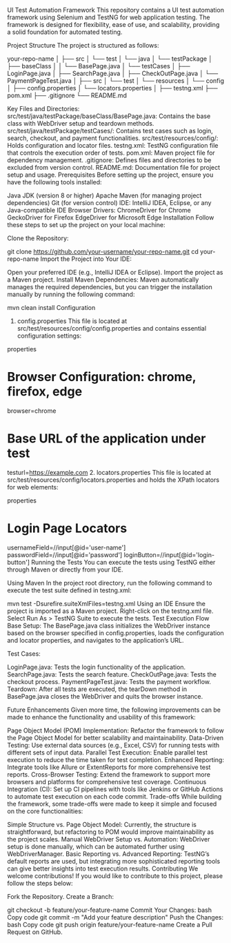 UI Test Automation Framework
This repository contains a UI test automation framework using Selenium and TestNG for web application testing. The framework is designed for flexibility, ease of use, and scalability, providing a solid foundation for automated testing.

Project Structure
The project is structured as follows:

your-repo-name
│
├── src
│   └── test
│       └── java
│           └── testPackage
│               ├── baseClass
│               │   └── BasePage.java
│               └── testCases
│                   ├── LoginPage.java
│                   ├── SearchPage.java
│                   ├── CheckOutPage.java
│                   └── PaymentPageTest.java
│
├── src
│   └── test
│       └── resources
│           └── config
│               ├── config.properties
│               └── locators.properties
│
├── testng.xml
├── pom.xml
├── .gitignore
└── README.md


Key Files and Directories:
src/test/java/testPackage/baseClass/BasePage.java: Contains the base class with WebDriver setup and teardown methods.
src/test/java/testPackage/testCases/: Contains test cases such as login, search, checkout, and payment functionalities.
src/test/resources/config/: Holds configuration and locator files.
testng.xml: TestNG configuration file that controls the execution order of tests.
pom.xml: Maven project file for dependency management.
.gitignore: Defines files and directories to be excluded from version control.
README.md: Documentation file for project setup and usage.
Prerequisites
Before setting up the project, ensure you have the following tools installed:

Java JDK (version 8 or higher)
Apache Maven (for managing project dependencies)
Git (for version control)
IDE: IntelliJ IDEA, Eclipse, or any Java-compatible IDE
Browser Drivers:
ChromeDriver for Chrome
GeckoDriver for Firefox
EdgeDriver for Microsoft Edge
Installation
Follow these steps to set up the project on your local machine:

Clone the Repository:


git clone https://github.com/your-username/your-repo-name.git
cd your-repo-name
Import the Project into Your IDE:

Open your preferred IDE (e.g., IntelliJ IDEA or Eclipse).
Import the project as a Maven project.
Install Maven Dependencies: Maven automatically manages the required dependencies, but you can trigger the installation manually by running the following command:


mvn clean install
Configuration
1. config.properties
This file is located at src/test/resources/config/config.properties and contains essential configuration settings:

properties

# Browser Configuration: chrome, firefox, edge
browser=chrome

# Base URL of the application under test
testurl=https://example.com
2. locators.properties
This file is located at src/test/resources/config/locators.properties and holds the XPath locators for web elements:

properties

# Login Page Locators
usernameField=//input[@id='user-name']
passwordField=//input[@id='password']
loginButton=//input[@id='login-button']
Running the Tests
You can execute the tests using TestNG either through Maven or directly from your IDE.

Using Maven
In the project root directory, run the following command to execute the test suite defined in testng.xml:


mvn test -Dsurefire.suiteXmlFiles=testng.xml
Using an IDE
Ensure the project is imported as a Maven project.
Right-click on the testng.xml file.
Select Run As > TestNG Suite to execute the tests.
Test Execution Flow
Base Setup: The BasePage.java class initializes the WebDriver instance based on the browser specified in config.properties, loads the configuration and locator properties, and navigates to the application’s URL.

Test Cases:

LoginPage.java: Tests the login functionality of the application.
SearchPage.java: Tests the search feature.
CheckOutPage.java: Tests the checkout process.
PaymentPageTest.java: Tests the payment workflow.
Teardown: After all tests are executed, the tearDown method in BasePage.java closes the WebDriver and quits the browser instance.

Future Enhancements
Given more time, the following improvements can be made to enhance the functionality and usability of this framework:

Page Object Model (POM) Implementation: Refactor the framework to follow the Page Object Model for better scalability and maintainability.
Data-Driven Testing: Use external data sources (e.g., Excel, CSV) for running tests with different sets of input data.
Parallel Test Execution: Enable parallel test execution to reduce the time taken for test completion.
Enhanced Reporting: Integrate tools like Allure or ExtentReports for more comprehensive test reports.
Cross-Browser Testing: Extend the framework to support more browsers and platforms for comprehensive test coverage.
Continuous Integration (CI): Set up CI pipelines with tools like Jenkins or GitHub Actions to automate test execution on each code commit.
Trade-offs
While building the framework, some trade-offs were made to keep it simple and focused on the core functionalities:

Simple Structure vs. Page Object Model: Currently, the structure is straightforward, but refactoring to POM would improve maintainability as the project scales.
Manual WebDriver Setup vs. Automation: WebDriver setup is done manually, which can be automated further using WebDriverManager.
Basic Reporting vs. Advanced Reporting: TestNG’s default reports are used, but integrating more sophisticated reporting tools can give better insights into test execution results.
Contributing
We welcome contributions! If you would like to contribute to this project, please follow the steps below:

Fork the Repository.
Create a Branch:

git checkout -b feature/your-feature-name
Commit Your Changes:
bash
Copy code
git commit -m "Add your feature description"
Push the Changes:
bash
Copy code
git push origin feature/your-feature-name
Create a Pull Request on GitHub.
